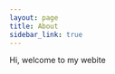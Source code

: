 ```yaml
---
layout: page
title: About
sidebar_link: true
---
```


<p class="message">
 Hi, welcome to my webite
</p>
